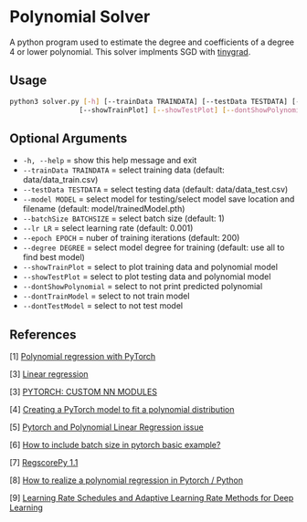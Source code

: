 # Polynomial Solver

A python program used to estimate the degree and coefficients of a degree 4 or lower polynomial. This solver implments SGD with  [tinygrad](https://github.com/geohot/tinygrad).


## Usage

``` bash
python3 solver.py [-h] [--trainData TRAINDATA] [--testData TESTDATA] [--model MODEL] [--batchSize BATCHSIZE] [--lr LR] [--epoch EPOCH] [--degree DEGREE]
                 [--showTrainPlot] [--showTestPlot] [--dontShowPolynomial] [--dontTrainModel] [--dontTestModel]
```
## Optional Arguments
* `-h, --help` = show this help message and exit
* `--trainData TRAINDATA` = select training data (default: data/data_train.csv)
* `--testData TESTDATA` = select testing data (default: data/data_test.csv)
* `--model MODEL` = select model for testing/select model save location and filename (default: model/trainedModel.pth)
* `--batchSize BATCHSIZE` = select batch size (default: 1)
* `--lr LR` = select learning rate (default: 0.001)
* `--epoch EPOCH` = nuber of training iterations (default: 200)
* `--degree DEGREE` = select model degree for training (default: use all to find best model)
* `--showTrainPlot` = select to plot training data and polynomial model
* `--showTestPlot` = select to plot testing data and polynomial model
* `--dontShowPolynomial` = select to not print predicted polynomial
* `--dontTrainModel` = select to not train model
* `--dontTestModel` = select to not test model


## References

[1] [Polynomial regression with PyTorch](https://soham.dev/posts/polynomial-regression-pytorch/)

[3] [Linear regression](https://github.com/madsendennis/notebooks/blob/master/pytorch/1_Linear_regression.ipynb)

[3] [PYTORCH: CUSTOM NN MODULES](https://pytorch.org/tutorials/beginner/examples_nn/polynomial_module.html)


[4] [Creating a PyTorch model to fit a polynomial distribution](https://discuss.pytorch.org/t/creating-a-pytorch-model-to-fit-a-polynomial-distribution/161595)


[5] [Pytorch and Polynomial Linear Regression issue](https://stackoverflow.com/questions/42795226/pytorch-and-polynomial-linear-regression-issue)


[6] [How to include batch size in pytorch basic example?](https://stackoverflow.com/questions/51735001/how-to-include-batch-size-in-pytorch-basic-example)


[7] [RegscorePy 1.1](https://pypi.org/project/RegscorePy/)

[8] [How to realize a polynomial regression in Pytorch / Python](https://stackoverflow.com/questions/55920015/how-to-realize-a-polynomial-regression-in-pytorch-python)

[9] [Learning Rate Schedules and Adaptive Learning Rate Methods for Deep Learning](https://towardsdatascience.com/learning-rate-schedules-and-adaptive-learning-rate-methods-for-deep-learning-2c8f433990d1)
